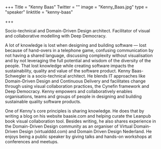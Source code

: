 +++
Title = "Kenny Baas"
Twitter = ""
image = "Kenny_Baas.jpg"
type = "speaker"
linktitle = "kenny-baas"

+++

Socio-technical and Domain-Driven Design architect. Facilitator of visual and collaborative modelling with Deep Democracy.

A lot of knowledge is lost when designing and building software — lost because of hand-overs in a telephone game, confusing communication by not having a shared language, discussing complexity without visualisation and by not leveraging the full potential and wisdom of the diversity of the people. That lost knowledge while creating software impacts the sustainability, quality and value of the software product. Kenny Baas-Schwegler is a socio-technical architect. He blends IT approaches like Domain-Driven Design and Continuous Delivery and facilitates change through using visual collaboration practices, the Cynefin framework and Deep Democracy. Kenny empowers and collaboratively enables organisations, teams and groups of people in designing and building sustainable quality software products.

One of Kenny's core principles is sharing knowledge. He does that by writing a blog on his website baasie.com and helping curate the Leanpub book visual collaboration tool. Besides writing, he also shares experience in the Domain-Driven Design community as an organiser of Virtual Domain-Driven Design (virtualddd.com) and Domain Driven Design Nederland. He enjoys being a public speaker by giving talks and hands-on workshops at conferences and meetups. 